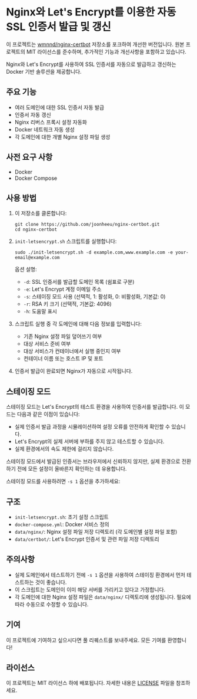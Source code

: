 # Nginx와 Let's Encrypt를 이용한 자동 SSL 인증서 발급 및 갱신

이 프로젝트는 [wmnnd/nginx-certbot](https://github.com/wmnnd/nginx-certbot.git) 저장소를 포크하여 개선한 버전입니다. 원본 프로젝트의 MIT 라이선스를 준수하며, 추가적인 기능과 개선사항을 포함하고 있습니다.

Nginx와 Let's Encrypt를 사용하여 SSL 인증서를 자동으로 발급하고 갱신하는 Docker 기반 솔루션을 제공합니다.

## 주요 기능

- 여러 도메인에 대한 SSL 인증서 자동 발급
- 인증서 자동 갱신
- Nginx 리버스 프록시 설정 자동화
- Docker 네트워크 자동 생성
- 각 도메인에 대한 개별 Nginx 설정 파일 생성

## 사전 요구 사항

- Docker
- Docker Compose

## 사용 방법

1. 이 저장소를 클론합니다:

   ```
   git clone https://github.com/joonheeu/nginx-certbot.git
   cd nginx-certbot
   ```

2. `init-letsencrypt.sh` 스크립트를 실행합니다:

   ```
   sudo ./init-letsencrypt.sh -d example.com,www.example.com -e your-email@example.com
   ```

   옵션 설명:

   - `-d`: SSL 인증서를 발급할 도메인 목록 (쉼표로 구분)
   - `-e`: Let's Encrypt 계정 이메일 주소
   - `-s`: 스테이징 모드 사용 (선택적, 1: 활성화, 0: 비활성화, 기본값: 0)
   - `-r`: RSA 키 크기 (선택적, 기본값: 4096)
   - `-h`: 도움말 표시

3. 스크립트 실행 중 각 도메인에 대해 다음 정보를 입력합니다:

   - 기존 Nginx 설정 파일 덮어쓰기 여부
   - 대상 서비스 준비 여부
   - 대상 서비스가 컨테이너에서 실행 중인지 여부
   - 컨테이너 이름 또는 호스트 IP 및 포트

4. 인증서 발급이 완료되면 Nginx가 자동으로 시작됩니다.

## 스테이징 모드

스테이징 모드는 Let's Encrypt의 테스트 환경을 사용하여 인증서를 발급합니다. 이 모드는 다음과 같은 이점이 있습니다:

- 실제 인증서 발급 과정을 시뮬레이션하여 설정 오류를 안전하게 확인할 수 있습니다.
- Let's Encrypt의 실제 서버에 부하를 주지 않고 테스트할 수 있습니다.
- 실제 환경에서의 속도 제한에 걸리지 않습니다.

스테이징 모드에서 발급된 인증서는 브라우저에서 신뢰하지 않지만, 실제 환경으로 전환하기 전에 모든 설정이 올바른지 확인하는 데 유용합니다.

스테이징 모드를 사용하려면 `-s 1` 옵션을 추가하세요:

## 구조

- `init-letsencrypt.sh`: 초기 설정 스크립트
- `docker-compose.yml`: Docker 서비스 정의
- `data/nginx/`: Nginx 설정 파일 저장 디렉토리 (각 도메인별 설정 파일 포함)
- `data/certbot/`: Let's Encrypt 인증서 및 관련 파일 저장 디렉토리

## 주의사항

- 실제 도메인에서 테스트하기 전에 `-s 1` 옵션을 사용하여 스테이징 환경에서 먼저 테스트하는 것이 좋습니다.
- 이 스크립트는 도메인이 이미 해당 서버를 가리키고 있다고 가정합니다.
- 각 도메인에 대한 Nginx 설정 파일은 `data/nginx/` 디렉토리에 생성됩니다. 필요에 따라 수동으로 수정할 수 있습니다.

## 기여

이 프로젝트에 기여하고 싶으시다면 풀 리퀘스트를 보내주세요. 모든 기여를 환영합니다!

## 라이선스

이 프로젝트는 MIT 라이선스 하에 배포됩니다. 자세한 내용은 [LICENSE](LICENSE) 파일을 참조하세요.
